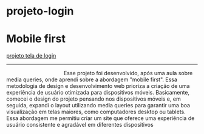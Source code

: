 # projeto-login
<h1>Mobile first</h1>
<a href="https://geffersoncosta.github.io/projeto-login/index.html" target="_blank">projeto tela de login</a>
    <hr>
    <p style="text-indent: 30%;">
          Esse projeto foi desenvolvido,
          após uma aula sobre media queries, onde aprendi sobre a abordagem "mobile first". 
          Essa metodologia de design e desenvolvimento web prioriza a criação de uma experiência de usuário otimizada para dispositivos móveis. 
          Basicamente, comecei o design do projeto pensando nos dispositivos móveis e, em seguida, 
          expandi o layout utilizando media queries para garantir uma boa visualização em telas maiores, como computadores desktop ou tablets. 
          Essa abordagem me permitiu criar um site que oferece uma experiência de usuário consistente e agradável em diferentes dispositivos
    </p>
 
